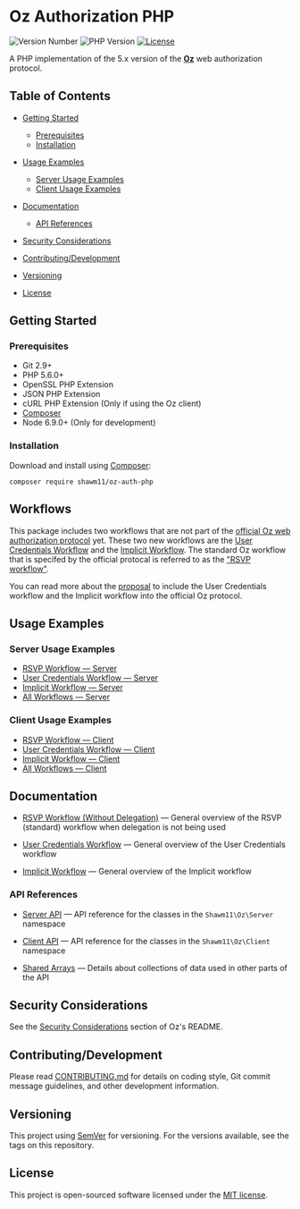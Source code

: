 Oz Authorization PHP
====================

![Version Number](https://img.shields.io/packagist/v/shawm11/oz-auth.svg)
![PHP Version](https://img.shields.io/packagist/php-v/shawm11/oz-auth.svg)
[![License](https://img.shields.io/github/license/shawm11/oz-auth-php.svg)](LICENSE.md)

A PHP implementation of the 5.x version of the
[**Oz**](https://github.com/hueniverse/oz) web authorization protocol.

Table of Contents
-----------------

-   [Getting Started](#getting-started)
    - [Prerequisites](#prerequisites)
    - [Installation](#installation)

-   [Usage Examples](#usage-examples)
    - [Server Usage Examples](#server-usage-examples)
    - [Client Usage Examples](#client-usage-examples)

-   [Documentation](#documentation)
    - [API References](#api-references)

-   [Security Considerations](#security-considerations)

-   [Contributing/Development](#contributingdevelopment)

-   [Versioning](#versioning)

-   [License](#license)

Getting Started
---------------

### Prerequisites

- Git 2.9+
- PHP 5.6.0+
- OpenSSL PHP Extension
- JSON PHP Extension
- cURL PHP Extension (Only if using the Oz client)
- [Composer](https://getcomposer.org/)
- Node 6.9.0+ (Only for development)

### Installation

Download and install using [Composer](https://getcomposer.org/):

```shell
composer require shawm11/oz-auth-php
```

Workflows
---------

This package includes two workflows that are not part of the
[official Oz web authorization protocol](https://github.com/hueniverse/oz)
yet. These two new workflows are the [User Credentials Workflow](docs/user-credentials-workflow.md)
and the [Implicit Workflow](docs/implicit-workflow.md). The standard Oz workflow
that is specifed by the official protocal is referred to as the
["RSVP workflow"](docs/rsvp-workflow-without-delegation.md).

You can read more about the [proposal](https://github.com/hueniverse/oz/issues/67)
to include the User Credentials workflow and the Implicit workflow into the
official Oz protocol.

Usage Examples
--------------

### Server Usage Examples

- [RSVP Workflow — Server](docs/usage-examples/rsvp-workflow-server.md)
- [User Credentials Workflow — Server](docs/usage-examples/user-credentials-workflow-server.md)
- [Implicit Workflow — Server](docs/usage-examples/implicit-workflow-server.md)
- [All Workflows — Server](docs\usage-examples\all-workflows-client.md)

### Client Usage Examples

- [RSVP Workflow — Client](docs/usage-examples/rsvp-workflow-client.md)
- [User Credentials Workflow — Client](docs/usage-examples/user-credentials-workflow-client.md)
- [Implicit Workflow — Client](docs/usage-examples/implicit-workflow-client.md)
- [All Workflows — Client](docs\usage-examples\all-workflows-client.md)

Documentation
-------------

-   [RSVP Workflow (Without Delegation)](docs/rsvp-workflow-without-delegation.md) —
    General overview of the RSVP (standard) workflow when delegation is not
    being used

-   [User Credentials Workflow](docs/user-credentials-workflow.md) — General
    overview of the User Credentials workflow

-   [Implicit Workflow](docs/implicit-workflow.md) — General overview of the
    Implicit workflow
    
### API References

-   [Server API](docs/api-reference/server-api.md) — API reference for the
    classes in the `Shawm11\Oz\Server` namespace

-   [Client API](docs/api-reference/server-api.md) — API reference for the
    classes in the `Shawm11\Oz\Client` namespace

-   [Shared Arrays](docs/api-reference/shared-arrays.md) — Details about
    collections of data used in other parts of the API

Security Considerations
-----------------------

See the [Security Considerations](https://github.com/hueniverse/oz#security-considerations)
section of Oz's README.

Contributing/Development
------------------------

Please read [CONTRIBUTING.md](CONTRIBUTING.md) for details on coding style, Git
commit message guidelines, and other development information.

Versioning
----------

This project using [SemVer](http://semver.org/) for versioning. For the versions
available, see the tags on this repository.

License
-------

This project is open-sourced software licensed under the
[MIT license](https://opensource.org/licenses/MIT).
